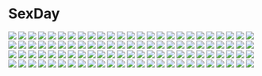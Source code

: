 # SexDay
![](https://konachan.com/jpeg/d6f42946b0a0c10ce37f2fd8aaeb35d8/Konachan.com%20-%20259355%20anthropomorphism%20azur_lane%20blonde_hair%20blue_eyes%20bow%20couch%20crown%20culter%20dress%20fang%20gloves%20headband%20long_hair%20queen_elizabeth_%28azur_lane%29%20thighhighs.jpg)
![](https://konachan.com/jpeg/bc724ebd247ec8c96a4a30f610db3339/Konachan.com%20-%20221795%20bicolored_eyes%20black_hair%20dress%20flowers%20grass%20headband%20headdress%20long_hair%20makadamixa%20original%20petals%20rose%20signed%20summer_dress.jpg)
![](https://konachan.com/image/578085c6585cdf656b8ecd57b836dc36/Konachan.com%20-%2035371%20kobuichi%20kousaka_chihaya%20natsuzora_kanata%20sky%20yuzusoft.jpg)
![](https://konachan.com/jpeg/b01e6483bf7f20a540a99e898f0c39e9/Konachan.com%20-%20283902%20breasts%20brown_hair%20censored%20cleavage%20dress%20erect_nipples%20girls_frontline%20long_hair%20mingke%20necklace%20penis%20red_eyes%20see_through%20sideboob.jpg)
![](https://konachan.com/jpeg/d30cde0e74af9c8bb2ae46c06381826e/Konachan.com%20-%2039286%20lynette_bishop%20strike_witches.jpg)
![](https://konachan.com/jpeg/3dd3e69c7833f2eda9faf069e4f967a9/Konachan.com%20-%20237296%20aoyama_sumika%20black_hair%20breasts%20brown_eyes%20coffee-kizoku%20necklace%20original%20panties%20short_hair%20third-party_edit%20underwear%20white.jpg)
![](https://konachan.com/image/399662c5bc36801f9633a5be690cc4b9/Konachan.com%20-%2058882%20hatsune_miku%20maki_%28natoriumu%29%20vocaloid.jpg)
![](https://konachan.com/jpeg/d0c640f26f285344fb6c4f7394e53345/Konachan.com%20-%20178922%20armeechef%20blonde_hair%20blood%20dress%20fang%20gloves%20long_hair%20original%20pixiv_fantasia%20red_eyes%20saberiii%20sword%20twintails%20vampire%20weapon.jpg)
![](https://konachan.com/image/a082f409d2da81ab3507fd57fe106c3f/Konachan.com%20-%20224391%20beach%20brown_hair%20building%20clouds%20dress%20flowers%20hat%20long_hair%20original%20scenic%20sho_%28shoichi-kokubun%29%20sky%20summer_dress%20sunflower%20water.jpg)
![](https://konachan.com/jpeg/45d38a760017855960bf582927984d0d/Konachan.com%20-%20100753%20kagamine_rin%20vocaloid.jpg)
![](https://konachan.com/image/4a4447255b1c04431f463213f3afcbe5/Konachan.com%20-%20213833%20bodysuit%20boots%20cammy_white%20chun-li%20danann%20hat%20male%20m.bison%20skintight%20street_fighter.jpg)
![](https://konachan.com/image/e70d85d6e6353187ccf96cb6b4137162/Konachan.com%20-%20134399%202girls%20animal_ears%20demon%20koakuma%20long_hair%20miki_purasu%20patchouli_knowledge%20purple_eyes%20purple_hair%20red_hair%20ribbons%20touhou.jpg)
![](https://konachan.com/image/630b52684c1ce2ed06301d7decc8a847/Konachan.com%20-%2065939%20blonde_hair%20blue_eyes%20breasts%20choker%20cleavage%20dark_magician_girl%20hat%20panties%20underwear%20yu-gi-oh.jpg)
![](https://konachan.com/jpeg/087ac04ed257c1a34eeac638cf951b5c/Konachan.com%20-%20294832%20aqua_eyes%20blonde_hair%20blush%20bow%20chelsea_soft%20dress%20game_cg%20koi_wa_yumemiru_mouretsu_girl%21%20ribbons%20tagme_%28artist%29%20yoshioka_aoi.jpg)
![](https://konachan.com/jpeg/359299f5696db09e40f70593e1bb51d7/Konachan.com%20-%20259501%20kaina_%28tsubasakuronikuru%29%20original.jpg)
![](https://konachan.com/image/fec7aca1c3581f0f16a454c3d8b17298/Konachan.com%20-%2019012%20green_eyes%20okusama_wa_mahou_shoujo%20pink_hair%20ureshiko_asaba.jpg)
![](https://konachan.com/image/a1005ce34970e98c09f71b5a7a82bc94/Konachan.com%20-%2012252%20armor%20original%20sumi_keiichi%20sword%20weapon.jpg)
![](https://konachan.com/jpeg/b61707cfa31c0e7c35aaa4d84885a007/Konachan.com%20-%20283606%202girls%20apple%20black_hair%20blush%20brown_eyes%20byruu%20candy%20food%20fruit%20green_eyes%20long_hair%20navel%20pantyhose%20ponytail%20scarf%20shorts%20skirt%20tenka_hyakken.jpg)
![](https://konachan.com/jpeg/594be92e4f37625d61aabf47ce1e40bd/Konachan.com%20-%20271000%20baram%20barefoot%20bed%20blonde_hair%20bunny%20cat_smile%20green_eyes%20headband%20hug%20loli%20lolita_fashion%20long_hair%20mononobe_alice%20nijisanji.jpg)
![](https://konachan.com/jpeg/8d4ae078ae24d4e91d8e61819d6cff35/Konachan.com%20-%2076151%20alcot%20blush%20bra%20game_cg%20irina_vladimirovna_putina%20long_hair%20nimura_yuushi%20panties%20pantyhose%20red_eyes%20ribbons%20underwear%20white_hair.jpg)
![](https://konachan.com/jpeg/449994d4fc91d3580e13b02ed71886c2/Konachan.com%20-%2062324%20beatrice%20frederica_bernkastel%20lambdadelta%20umineko_no_naku_koro_ni.jpg)
![](https://konachan.com/jpeg/d23c42b14669213e752678c24aff8130/Konachan.com%20-%206720%20sayonara_zetsubou_sensei.jpg)
![](https://konachan.com/image/7c711f88a65de182c23fba91e11148a9/Konachan.com%20-%2087420%20animal_ears%20blue_eyes%20blue_hair%20catgirl%20mani%20onka%20original%20panties%20short_hair%20underwear.jpg)
![](https://konachan.com/image/12aaa750f9b676d2de9416ca8af51121/Konachan.com%20-%20175774%20aqua_hair%20armor%20dress%20headband%20kotoba_noriaki%20original%20pink_eyes%20pixiv_fantasia%20sword%20weapon%20wings.jpg)
![](https://konachan.com/jpeg/9e0298edb6b548aae1a0f85c7fd1c52f/Konachan.com%20-%20149144%20animal%20chuning_lover%20clouds%20dog%20eru_alfred%20game_cg%20koso%20sky%20sugar_house.jpg)
![](https://konachan.com/jpeg/58a09359a3816e6bbbc4432604907fdb/Konachan.com%20-%20101973%20blush%20bondage%20breasts%20censored%20game_cg%20himegami_nanase%20nipples%20pink_hair%20pussy%20pussy_juice%20soushinjutsu_rei%20yukirin.jpg)
![](https://konachan.com/image/324a2d55aefeeb49a541c904b4c52cbd/Konachan.com%20-%20265032%20animal_ears%20bikini%20black_hair%20boots%20breasts%20cosplay%20elbow_gloves%20glasses%20gloves%20long_hair%20original%20purple_eyes%20swimsuit%20tail%20thighhighs%20wolfgirl.jpg)
![](https://konachan.com/image/3e65c2410cb6851023802e307b45b8df/Konachan.com%20-%2012694%20godannar%20panties%20panty_pull%20underwear.jpg)
![](https://konachan.com/jpeg/5bf8cdb3544fffa06c2885b3d64a5baf/Konachan.com%20-%20178228%20amane_natsuki%20brown_hair%20game_cg%20green_eyes%20hook%20melty_moment%20panties%20pantyhose%20rakko%20school_uniform%20short_hair%20underwear.jpg)
![](https://konachan.com/image/e7730c0ec703a1b8c909a1199b7af5f1/Konachan.com%20-%20101898%20blue_hair%20choker%20dress%20flowers%20grass%20green_eyes%20long_hair%20petals%20ribbons%20shuffle%20yae_sakura.jpg)
![](https://konachan.com/image/885419fa27bfaa28720306ae5c44d223/Konachan.com%20-%2017344%20animal%20azuma_kiyohiko%20elephant%20koiwai_yotsuba%20white%20yotsubato%21.jpg)
![](https://konachan.com/image/4b9e4b1b0439c6c3c07c27151e6f2857/Konachan.com%20-%20265690%20ass%20bed%20blush%20bondage%20brown_eyes%20brown_hair%20game_cg%20guilty%20long_hair%20panties%20tagme_%28artist%29%20toriko_no_yugami%20underwear%20yuusaki_shion.jpg)
![](https://konachan.com/image/7380a50bd80432513593171ffd6cb594/Konachan.com%20-%20300682%202girls%20black_hair%20hondoumachi_koharu%20id_invaded%20j-cube%20kaeru-chan%20long_hair%20short_hair%20thighhighs.jpg)
![](https://konachan.com/image/e9d7e7ffbf7e310dfa1db7b29e9744ac/Konachan.com%20-%2043365%20clannad%20fujibayashi_kyou%20furukawa_nagisa.jpg)
![](https://konachan.com/jpeg/1d2a53cca879f07f50f4f86f1c4d03c3/Konachan.com%20-%20192716%20blue_eyes%20bodysuit%20clouds%20elbow_gloves%20game_cg%20gloves%20ichinose_rika%20purple_hair%20short_hair%20skintight%20sky%20sprite%20suzumori%20water%20yuuki_itsuka.jpg)
![](https://konachan.com/image/573636eb1975de77daf84be4abf3a879/Konachan.com%20-%20295316%202girls%20bed%20blonde_hair%20cunnilingus%20gabriel_dropout%20gabriel_white_tenma%20nipples%20nude%20pussy%20red_hair%20uncensored%20vahn_yourdoom%20yuri.jpg)
![](https://konachan.com/image/0abadae9a6b301a63f64f023c4d6b3f6/Konachan.com%20-%20302647%20blush%20hatsune_miku%20nerewa_999%20skirt%20thighhighs%20vocaloid.jpg)
![](https://konachan.com/image/686107d0c1a002d0b679831160f3ad4f/Konachan.com%20-%20277875%20ass%20blue_eyes%20blush%20breasts%20brown_hair%20censored%20clan_senki%20long_hair%20pokachu%20ponytail%20pussy%20torn_clothes%20underboob.jpg)
![](https://konachan.com/jpeg/5d9627e45f5a6a5c765c4f0710201dcf/Konachan.com%20-%20244587%20barefoot%20bikini%20blush%20bow%20breasts%20brown_eyes%20clouds%20food%20headband%20ice_cream%20long_hair%20navel%20phone%20ponytail%20sky%20swimsuit%20wink%20wristwear%20zattape.jpg)
![](https://konachan.com/image/fc014a9dadc7ec08e8e793ffe2370d53/Konachan.com%20-%2057622%20kagamine_len%20kagamine_rin%20male%20tagme_%28artist%29%20vocaloid.jpg)
![](https://konachan.com/image/1a93e364e0f055258e3c99cdde3c12d1/Konachan.com%20-%20206559%20armor%20brown_hair%20building%20dress%20flowers%20grass%20headdress%20ichimiya_%28araintell%29%20long_hair%20original%20park%20tree.jpg)
![](https://konachan.com/jpeg/15f29bc26c22a05ba18efe52ca33e0a5/Konachan.com%20-%20257149%20ass%20breasts%20cait%20choker%20christmas%20gloves%20long_hair%20naruse_mio%20navel%20nipples%20nude%20pussy%20red_eyes%20red_hair%20spread_legs%20thighhighs%20twintails%20uncensored.jpg)
![](https://konachan.com/jpeg/10187295ce3d2a5ba270a2f0a015f706/Konachan.com%20-%20122554%20cygnus%20game_cg%20kikouyoku_senki_gin_no_toki_no_corona%20rezoda.jpg)
![](https://konachan.com/image/12fd7b361a4e34099364b7160c0019f0/Konachan.com%20-%20277867%20black_eyes%20black_hair%20bra%20close%20panties%20reason_%28ficafe%29%20short_hair%20stockings%20underwear.jpg)
![](https://konachan.com/jpeg/d2f415c0706bddbe09ebd0f1a971fadd/Konachan.com%20-%20241060%20azumi_kotarou%20building%20flowers%20group%20male%20mizuno_akane%20nishio_chinatsu%20petals%20school_uniform%20skirt%20stairs%20tagme_%28artist%29%20takizawa_aoi%20tsuki_ga_kirei.jpg)
![](https://konachan.com/image/9d1d716eb11ff06cb3f2023ea1821537/Konachan.com%20-%20267621%20brown_eyes%20brown_hair%20clouds%20dress%20hat%20long_hair%20original%20popsicle%20sky%20smi_%28sunmi_ji_50%29%20summer_dress%20tree%20water.jpg)
![](https://konachan.com/image/28b4b2b589677a4b85d02d4f9bfb8942/Konachan.com%20-%20175880%20dress%20kazami_yuuka%20orange%20touhou%20umbrella%20yoshioka_yoshiko.jpg)
![](https://konachan.com/jpeg/a4727aa0c9ea92c2064811fb952f2007/Konachan.com%20-%20303177%20brown_hair%20dress%20food%20fruit%20lolita_fashion%20orange_%28fruit%29%20original%20purple_eyes%20shinotarou_%28nagunaguex%29%20strawberry.jpg)
![](https://konachan.com/image/f8fe97e0c973a1dae63828d59c4281ab/Konachan.com%20-%20169689%20braids%20dress%20flowers%20headdress%20izayoi_sakuya%20knife%20maid%20red_eyes%20rose%20short_hair%20sugi%20thighhighs%20touhou%20weapon%20white_hair.jpg)
![](https://konachan.com/image/36bb678d03d28f37978d46efdad9b1ab/Konachan.com%20-%20209150%20anus%20eyepatch%20green_eyes%20misakamitoko0903%20purple_hair%20pussy%20school_swimsuit%20short_hair%20spread_legs%20swimsuit%20takanashi_rikka%20uncensored.jpg)
![](https://konachan.com/image/18f1e3e7516f1f2bab4b40614473a187/Konachan.com%20-%2066711%20kagamine_rin%20polychromatic%20rajiwo%20vocaloid.jpg)
![](https://konachan.com/jpeg/54e4106845f27ffe25d1bf56e7525c76/Konachan.com%20-%20253542%20bow%20fujiwara_no_mokou%20gray_hair%20ikurauni%20long_hair%20magic%20red_eyes%20touhou.jpg)
![](https://konachan.com/image/2db7cdf27d7ab00e152d41c5336cfcf0/Konachan.com%20-%20106279%20animal%20animal_ears%20ass%20brown_eyes%20brown_hair%20cameltoe%20cat%20catgirl%20chen%20hat%20multiple_tails%20ookami_ryuu%20panties%20socks%20tail%20touhou%20underwear.jpg)
![](https://konachan.com/image/f9a3a1da57f241e7006ce8274ad809e4/Konachan.com%20-%209941%20clamp%20hoouji_fuu%20magic_knight_rayearth%20ryuuzaki_umi%20shidou_hikaru.jpg)
![](https://konachan.com/jpeg/6cc1e2f8159a7e3c09d2fcf59ab7c009/Konachan.com%20-%20220600%20black_eyes%20black_hair%20braids%20flowers%20fufu_%28fufuichi04%29%20hoodie%20katana%20original%20polychromatic%20ponytail%20sword%20weapon.jpg)
![](https://konachan.com/jpeg/d1f55328a9310ce2f47cac19b9c3b32e/Konachan.com%20-%20294629%20apron%20ass%20bell%20blue_gk%20blush%20bow%20breasts%20fang%20foxgirl%20gloves%20headdress%20long_hair%20nopan%20pink_hair%20sideboob%20sleeping%20tail%20tamamo_cat%20thighhighs8.jpg)
![](https://konachan.com/image/01a99427bfb2051368475ad81203b959/Konachan.com%20-%2046643%20breasts%20cleavage%20japanese_clothes%20miko%20nomura_ryouji.jpg)
![](https://konachan.com/image/ec60e322a932f5c9ba8e0bb70ee4e91e/Konachan.com%20-%20304778%20butterfly%20close%20flowers%20katana%20kimetsu_no_yaiba%20kochou_shinobu%20purple%20renren_%2822963369%29%20signed%20sword%20weapon.jpg)
![](https://konachan.com/jpeg/ee807d907d59b1d9909965d7fbfbf7cb/Konachan.com%20-%20223977%20black_hair%20dangmill%20dress%20hibike%21_euphonium%20instrument%20kousaka_reina%20long_hair%20purple_eyes%20ribbons.jpg)
![](https://konachan.com/jpeg/db325a9dacc1b55ff08bdb88c5b0727d/Konachan.com%20-%20206160%20119%202girls%20bikini_top%20boots%20breasts%20cleavage%20gloves%20headdress%20necklace%20open_shirt%20ribbons%20short_hair%20sword%20thighhighs%20water%20weapon%20wristwear.jpg)
![](https://konachan.com/image/0597753cc08a86857e09d12e9f93b212/Konachan.com%20-%20262982%20apple%20barefoot%20blush%20bra%20clouds%20drink%20flowers%20food%20fruit%20headband%20long_hair%20moon%20navel%20night%20panties%20ponytail%20rizihike%20signed%20sky%20underwear%20water.jpg)
![](https://konachan.com/jpeg/444d3d0c4624b119c4122a61c08730bd/Konachan.com%20-%20160849%20itsuki_aoba%20long_hair%20petals%20school_uniform%20soshite_ashita_no_sekai_yori%20ueda_ryou.jpg)
![](https://konachan.com/jpeg/4b817b1377e5006074615a033a0b1e2c/Konachan.com%20-%20171324%20black_hair%20braids%20chino_machiko%20dress%20flowers%20gloves%20hat%20long_hair%20original%20staff%20witch_hat.jpg)
![](https://konachan.com/jpeg/e03ff28b372ef025a58b832743e328da/Konachan.com%20-%2067835%202girls%20bath%20blue_hair%20blush%20breasts%20fingering%20koikeya%20nipples%20nude%20pussy%20spread_legs%20spread_pussy%20uncensored%20wet%20yuri.jpg)
![](https://konachan.com/jpeg/29597bd3a6a6c836033907bed5eb8416/Konachan.com%20-%20109541%20akechi_kyuushirou%20game_cg%20hyper_highspeed_genius%20miyasu_risa%20school_uniform%20shunju_utako%20twintails%20windmill_%28company%29.jpg)
![](https://konachan.com/image/0950fa52573e665c7c74e2d8fbeee09a/Konachan.com%20-%2095830%20beach%20divergence_eve%20kureha_misaki%20prim_snowlight%20suzanna_bluestein%20swimsuit.jpg)
![](https://konachan.com/image/080695b55b53e6dd0e4688aca6a011b5/Konachan.com%20-%20262790%20aliasing%20animal_ears%20bike_shorts%20boots%20catgirl%20game_console%20long_hair%20no_bra%20pink_hair%20shorts%20suzuho_hotaru%20thighhighs%20twintails%20wristwear.jpg)
![](https://konachan.com/image/b0f061728e2bd65357a2c5840b81f1f0/Konachan.com%20-%20184345%20animal%20building%20cat%20city%20grass%20original%20scenic%20stairs%20tree%20udlj331.jpg)
![](https://konachan.com/jpeg/ea91536d4f4f411a2db2c000ed4158f2/Konachan.com%20-%2065884%20mecha%20mobile_suit_gundam%20mobile_suit_gundam_00.jpg)
![](https://konachan.com/image/1d3e6b163bc87b723bc9250b36d452b9/Konachan.com%20-%2017011%20bones%20eureka_seven%20stoner.jpg)
![](https://konachan.com/image/cb1ff923cb93e3f23e9fec78321ab03c/Konachan.com%20-%2049264%20brown_eyes%20long_hair%20no_bra%20open_shirt%20red_hair%20tengen_toppa_gurren_lagann%20yoko_littner.jpg)
![](https://konachan.com/jpeg/305d2503dda81c74e65ceb8e63db0aa5/Konachan.com%20-%20160945%202girls%20animal_ears%20aqua_eyes%20blush%20chibi%20foxgirl%20long_hair%20original%20pajamas%20red_eyes%20rubii%20tail%20third-party_edit.jpg)
![](https://konachan.com/image/a9395f77e6f18483e7c4c6a0340da18f/Konachan.com%20-%2053198%20clannad%20fujibayashi_kyou.jpg)
![](https://konachan.com/image/e250ef3f4d483e754bae5ad377a25b43/Konachan.com%20-%20295825%20ass%20black_hair%20gc3%20long_hair%20panties%20panty_pull%20pink_eyes%20shima_rin%20skirt%20underwear%20yuru_yuri.jpg)
![](https://konachan.com/image/561389515a087cf2a0edc4e9b71bb5f6/Konachan.com%20-%2072657%20aqua_eyes%20green_hair%20kagiyama_hina%20long_hair%20machily%20ribbons%20touhou.jpg)
![](https://konachan.com/jpeg/9da6b8e1597869d7c2ac2b08f7712b59/Konachan.com%20-%20126180%20black_hair%20blue_eyes%20blush%20favorite%20game_cg%20headband%20hug%20kanoue_yuuma%20kisaragi_mio%20long_hair%20shida_kazuhiro%20short_hair%20teddy_bear.jpg)
![](https://konachan.com/image/7863bfe56e4ffc87c11c80792b617f16/Konachan.com%20-%20128666%20bow%20cirno%20fairy%20grass%20sunset%20touhou%20wings%20yuu-rin.jpg)
![](https://konachan.com/image/da76621272299bbbbadeda842bd61bcf/Konachan.com%20-%20134616%20blonde_hair%20dress%20fang%20flandre_scarlet%20gun%20hat%20red_eyes%20short_hair%20tomon_%28slash0410%29%20touhou%20vampire%20weapon%20wings.jpg)
![](https://konachan.com/image/5db4b405b03600bfb80a5c95c9fb0ee2/Konachan.com%20-%20136304%20animal_ears%20catgirl%20chen%20foxgirl%20mifuru%20multiple_tails%20tail%20touhou%20umbrella%20yakumo_ran%20yakumo_yukari.jpg)
![](https://konachan.com/image/2f4192a4f2f945cb703cbc51d810f648/Konachan.com%20-%20113339%20animal%20blonde_hair%20blue_eyes%20bubbles%20fish%20fujimaru%20horse%20mermaid%20original%20underboob%20underwater%20water.jpg)
![](https://konachan.com/image/96c14b99300b9dea812295a051c52b6a/Konachan.com%20-%20184301%202girls%20bikini%20blonde_hair%20blue_eyes%20breasts%20brown_eyes%20chaika_trabant%20cleavage%20hitsugi_no_chaika%20long_hair%20navel%20nekomu%20swimsuit%20white_hair.jpg)
![](https://konachan.com/image/121e79b7526aef28aa1dbfe2ab4842ce/Konachan.com%20-%20249256%207th_dragon_2020%20aqua_eyes%20hatsune_miku%20long_hair%20petals%20ribbons%20skirt%20tagme_%28artist%29%20thighhighs%20twintails%20vocaloid.jpg)
![](https://konachan.com/jpeg/5482cbdae87a8508b1c3143e723e6f10/Konachan.com%20-%20168120%202girls%20black_hair%20boots%20elbow_gloves%20gloves%20hakurei_reimu%20headphones%20long_hair%20mechagirl%20red_eyes%20thighhighs%20touhou%20twintails%20weapon%20white_hair.jpg)
![](https://konachan.com/jpeg/74ba4a83c5c6d41e3d532bd60a173160/Konachan.com%20-%20129556%20blush%20bra%20brown_hair%20cropped%20dressing%20kantoku%20open_shirt%20original%20underwear.jpg)
![](https://konachan.com/image/3b4151c2d595ad35ea2c0122d0c4ab0a/Konachan.com%20-%20153446%20adelheid_ritter_von_weinberger%20jpeg_artifacts%20tokeijikake_no_ley_line%20unisonshift.jpg)
![](https://konachan.com/jpeg/db25054c7777aceb41098dc9a993216b/Konachan.com%20-%20271645%20barefoot%20blue_eyes%20blue_hair%20breasts%20cleavage%20dress%20flowers%20long_hair%20panties%20rem_%28re%3Azero%29%20rimsuk%20summer_dress%20underwear%20water%20wet.jpg)
![](https://konachan.com/jpeg/7e54f903fa7be7f617ddfa9f9607ac7b/Konachan.com%20-%20284140%20bed%20breasts%20game_cg%20glasses%20long_hair%20navel%20nipples%20nude%20orange_hair%20purple_eyes%20pussy%20seek_girl%20tagme_%28artist%29%20tagme_%28character%29%20uncensored.jpg)
![](https://konachan.com/image/7cb9043cb21bd98ec185b8a04b4b9c78/Konachan.com%20-%2030557%202girls%20akari%20blue_eyes%20breasts%20brown_hair%20hat%20hikari%20kono_minikuku_mo_utsukushii_sekai%20long_hair%20nipples%20nude%20red_eyes%20third-party_edit%20vector.jpg)
![](https://konachan.com/image/729b692beb037f2228144e9ea2443f78/Konachan.com%20-%2063588%20censored%20favorite%20game_cg%20hoshizora_no_memoria%20tagme.jpg)
![](https://konachan.com/image/fef21a260b1f35fed2b716399821a0a0/Konachan.com%20-%20210147%20black_rock_shooter%20building%20dark%20dragon%20gun%20kuroi_mato%20polychromatic%20rain%20tianya_beiming%20twintails%20water%20weapon.jpg)
![](https://konachan.com/image/7f7967759c335f828e724ad24b494e4f/Konachan.com%20-%2081019%20animal%20ass%20bed%20cat%20dreamlight2000%20nude%20red_eyes%20red_hair.jpg)
![](https://konachan.com/image/0b311a2236a97fc94c9bec90d97d0dad/Konachan.com%20-%20140191%20animal_ears%20blush%20breasts%20brown_hair%20fingering%20masturbation%20navel%20nipples%20nopan%20open_shirt%20original%20pappel_ostern%20pussy_juice%20tail%20yagisaka_seto.jpg)
![](https://konachan.com/jpeg/c8d88cb130882b4529a5e32807e3f2f6/Konachan.com%20-%20266912%20ass%20bed%20blush%20doll%20fate_grand_order%20fate_%28series%29%20helena_blavatsky_%28fate%29%20kazenokaze%20nopan%20purple_eyes%20purple_hair%20teddy_bear%20thighhighs%20twintails.jpg)
![](https://konachan.com/image/d120e6385ea3c9bc0f6a1ec3a198f99b/Konachan.com%20-%20246515%20aqua_eyes%20aqua_hair%20gradient%20hat%20lee_%28saraki%29%20long_hair%20original%20saraki%20water.jpg)
![](https://konachan.com/image/032ae063be583648089a31a37b5e088d/Konachan.com%20-%2058663%20caffein%20hatsune_miku%20vocaloid%20yowane_haku.jpg)
![](https://konachan.com/image/df588d8c8d5728221abbcc88eb5cf95a/Konachan.com%20-%2079254%20alphonse_elric%20edward_elric%20fullmetal_alchemist%20may_chang%20vector%20watermark%20winry_rockbell.jpg)
![](https://konachan.com/image/58ac44b2cd90ca34b176371d0fdb5c9e/Konachan.com%20-%2093695%20building%20city%20glasses%20hatsune_miku%20headphones%20ihara_natsume%20monochro_blue_sky_%28vocaloid%29%20phone%20school_uniform%20sky%20thighhighs%20twintails%20vocaloid.jpg)
![](https://konachan.com/jpeg/f92e09b161631fcc4ee50cbbbf8f89ef/Konachan.com%20-%20263551%20aliasing%20anthropomorphism%20blonde_hair%20elbow_gloves%20gloves%20green_eyes%20jam0601%20kantai_collection%20long_hair%20navel%20school_uniform%20thighhighs.jpg)
![](https://konachan.com/image/34f7209ad05e060a6fe1f99e30df4a89/Konachan.com%20-%2064256%20hatsune_miku%20twintails%20vocaloid.jpg)
![](https://konachan.com/jpeg/46cb2239d37096014eb0185f09a4ee07/Konachan.com%20-%20104893%202girls%20ass%20black_hair%20blush%20breasts%20censored%20game_cg%20mecha-con%21%20narusawa_sora%20nipples%20onomatope%2A%20pink_hair%20pussy%20pussy_juice%20sakurajima_moe%20wet.jpg)
